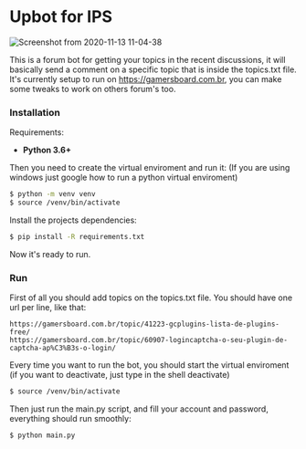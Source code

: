# Upbot for IPS

![Screenshot from 2020-11-13 11-04-38](https://user-images.githubusercontent.com/28935645/99080867-ac430300-25a0-11eb-944c-d1fd827cd1ee.jpg)


This is a forum bot for getting your topics in the recent discussions, it will basically send a comment on a specific topic that is inside the topics.txt file. It's currently setup to run on https://gamersboard.com.br, you can make some tweaks to work on others forum's too.

### Installation

Requirements:

- **Python 3.6+**

Then you need to create the virtual enviroment and run it:
(If you are using windows just google how to run a python virtual enviroment)
```sh
$ python -m venv venv
$ source /venv/bin/activate
```
Install the projects dependencies:
```sh
$ pip install -R requirements.txt
```

Now it's ready to run.

### Run

First of all you should add topics on the topics.txt file. You should have one url per line, like that:
```
https://gamersboard.com.br/topic/41223-gcplugins-lista-de-plugins-free/
https://gamersboard.com.br/topic/60907-logincaptcha-o-seu-plugin-de-captcha-ap%C3%B3s-o-login/
```

Every time you want to run the bot, you should start the virtual enviroment (if you want to deactivate, just type in the shell deactivate)

```sh
$ source /venv/bin/activate
```

Then just run the main.py script, and fill your account and password, everything should run smoothly:
```sh
$ python main.py
```

